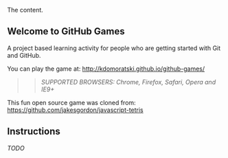 The content.

## Welcome to GitHub Games

A project based learning activity for people who are getting started with Git and GitHub.

You can play the game at: http://kdomoratski.github.io/github-games/

>> _*SUPPORTED BROWSERS*: Chrome, Firefox, Safari, Opera and IE9+_

This fun open source game was cloned from: https://github.com/jakesgordon/javascript-tetris

## Instructions

_TODO_
